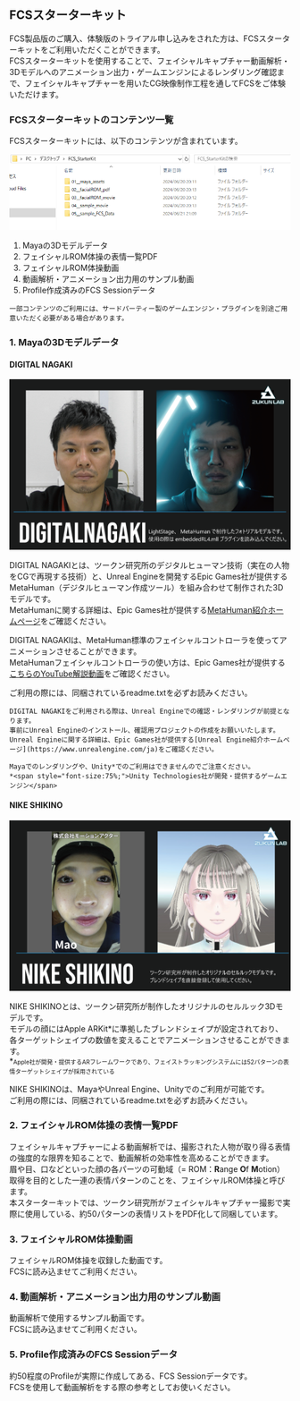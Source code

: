 ## FCSスターターキット
FCS製品版のご購入、体験版のトライアル申し込みをされた方は、FCSスターターキットをご利用いただくことができます。  
FCSスターターキットを使用することで、フェイシャルキャプチャー動画解析・3Dモデルへのアニメーション出力・ゲームエンジンによるレンダリング確認まで、フェイシャルキャプチャーを用いたCG映像制作工程を通してFCSをご体験いただけます。  

### FCSスターターキットのコンテンツ一覧
FCSスターターキットには、以下のコンテンツが含まれています。  

![](images/013_image001.PNG)

1. Mayaの3Dモデルデータ
2. フェイシャルROM体操の表情一覧PDF
3. フェイシャルROM体操動画
4. 動画解析・アニメーション出力用のサンプル動画
5. Profile作成済みのFCS Sessionデータ

```{note}
一部コンテンツのご利用には、サードパーティー製のゲームエンジン・プラグインを別途ご用意いただく必要がある場合があります。
```

### 1. Mayaの3Dモデルデータ
#### DIGITAL NAGAKI

![](images/013_DIGITALNAGAKI.png)

DIGITAL NAGAKIとは、ツークン研究所のデジタルヒューマン技術（実在の人物をCGで再現する技術）と、Unreal Engineを開発するEpic Games社が提供するMetaHuman（デジタルヒューマン作成ツール）を組み合わせて制作された3Dモデルです。  
MetaHumanに関する詳細は、Epic Games社が提供する[MetaHuman紹介ホームページ](https://www.unrealengine.com/ja/metahuman)をご確認ください。  
  
DIGITAL NAGAKIは、MetaHuman標準のフェイシャルコントローラを使ってアニメーションさせることができます。  
MetaHumanフェイシャルコントローラの使い方は、Epic Games社が提供する[こちらのYouTube解説動画](https://www.youtube.com/watch?v=GEpH3o44_58)をご確認ください。  

ご利用の際には、同梱されているreadme.txtを必ずお読みください。

```{note}
DIGITAL NAGAKIをご利用される際は、Unreal Engineでの確認・レンダリングが前提となります。  
事前にUnreal Engineのインストール、確認用プロジェクトの作成をお願いいたします。  
Unreal Engineに関する詳細は、Epic Games社が提供する[Unreal Engine紹介ホームページ](https://www.unrealengine.com/ja)をご確認ください。
```

```{caution}
Mayaでのレンダリングや、Unity*でのご利用はできませんのでご注意ください。  
*<span style="font-size:75%;">Unity Technologies社が開発・提供するゲームエンジン</span>  
```

#### NIKE SHIKINO

![](images/013_NIKESHIKINO.png)

NIKE SHIKINOとは、ツークン研究所が制作したオリジナルのセルルック3Dモデルです。  
モデルの顔にはApple ARKit*に準拠したブレンドシェイプが設定されており、各ターゲットシェイプの数値を変えることでアニメーションさせることができます。  
*<span style="font-size:75%;">Apple社が開発・提供するARフレームワークであり、フェイストラッキングシステムには52パターンの表情ターゲットシェイプが採用されている</span>
  
NIKE SHIKINOは、MayaやUnreal Engine、Unityでのご利用が可能です。  
ご利用の際には、同梱されているreadme.txtを必ずお読みください。

### 2. フェイシャルROM体操の表情一覧PDF
フェイシャルキャプチャーによる動画解析では、撮影された人物が取り得る表情の強度的な限界を知ることで、動画解析の効率性を高めることができます。  
眉や目、口などといった顔の各パーツの可動域（= ROM：**R**ange **O**f **M**otion）取得を目的とした一連の表情パターンのことを、フェイシャルROM体操と呼びます。  
本スターターキットでは、ツークン研究所がフェイシャルキャプチャー撮影で実際に使用している、約50パターンの表情リストをPDF化して同梱しています。  

### 3. フェイシャルROM体操動画
フェイシャルROM体操を収録した動画です。  
FCSに読み込ませてご利用ください。  

### 4. 動画解析・アニメーション出力用のサンプル動画
動画解析で使用するサンプル動画です。  
FCSに読み込ませてご利用ください。

### 5. Profile作成済みのFCS Sessionデータ
約50程度のProfileが実際に作成してある、FCS Sessionデータです。  
FCSを使用して動画解析をする際の参考としてお使いください。  

